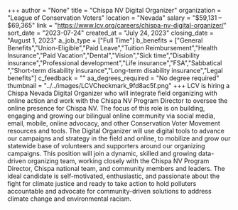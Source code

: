 +++
author = "None"
title = "Chispa NV Digital Organizer"
organization = "League of Conservation Voters"
location = "Nevada"
salary = "$59,131 – $69,365"
link = "https://www.lcv.org/careers/chispa-nv-digital-organizer/"
sort_date = "2023-07-24"
created_at = "July 24, 2023"
closing_date = "August 1, 2023"
a_job_type = ["Full Time"]
b_benefits = ["General Benefits","Union-Eligible","Paid Leave","Tuition Reimbursement","Health Insurance","Paid Vacation","Dental","Vision","Sick time","Disability insurance","Professional development","Life insurance","FSA","Sabbatical ","Short-term disability insurance","Long-term disability insurance","Legal benefits"]
c_feedback = ""
aa_degrees_required = "No degree required"
thumbnail = "../../images/LCVCheckmark_9fd8ac5f.png"
+++
LCV is hiring a Chispa Nevada Digital Organizer who will integrate field organizing with online action and work with the Chispa NV Program Director to oversee the online presence for Chispa NV. The focus of this role is on building, engaging and growing our bilingual online community via social media, email, mobile, online advocacy, and other Conservation Voter Movement resources and tools. The Digital Organizer will use digital tools to advance our campaigns and strategy in the field and online, to mobilize and grow our statewide base of volunteers and supporters around our organizing campaigns. This position will join a dynamic, skilled and growing data-driven organizing team, working closely with the Chispa NV Program Director, Chispa national team, and community members and leaders. The ideal candidate is self-motivated, enthusiastic, and passionate about the fight for climate justice and ready to take action to hold polluters accountable and advocate for community-driven solutions to address climate change and environmental racism.